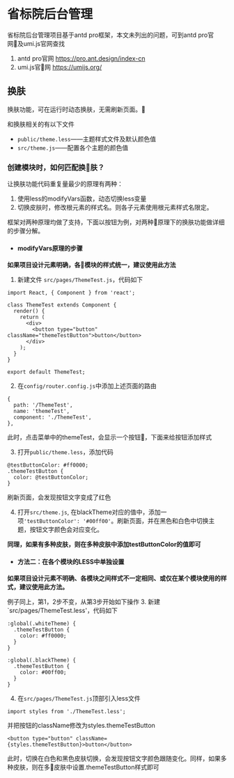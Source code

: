 # 省标院后台管理

省标院后台管理项目基于antd pro框架，本文未列出的问题，可到antd pro官网及umi.js官网查找

1. antd pro官网  https://pro.ant.design/index-cn
1. umi.js官网 https://umijs.org/


## 换肤
换肤功能，可在运行时动态换肤，无需刷新页面。

和换肤相关的有以下文件
+ `public/theme.less`——主题样式文件及默认颜色值
+ `src/theme.js`——配置各个主题的颜色值


### 创建模块时，如何匹配换肤？

让换肤功能代码重复量最少的原理有两种：
1. 使用less的modifyVars函数，动态切换less变量
2. 切换皮肤时，修改根元素的样式名。则各子元素使用根元素样式名限定。

框架对两种原理均做了支持，下面以按钮为例，对两种原理下的换肤功能做详细的步骤分解。

+ #### modifyVars原理的步骤

**如果项目设计元素明确，各模块的样式统一，建议使用此方法**

1. 新建文件 `src/pages/ThemeTest.js`，代码如下
  ```
  import React, { Component } from 'react';

  class ThemeTest extends Component {
    render() {
      return (
        <div>
          <button type="button" className="themeTestButton">button</button>
        </div>
      );
    }
  }

  export default ThemeTest;
```
2. 在`config/router.config.js`中添加上述页面的路由
```
{
  path: '/ThemeTest',
  name: 'themeTest',
  component: './ThemeTest',
},
```

此时，点击菜单中的themeTest，会显示一个按钮，下面来给按钮添加样式

3. 打开`public/theme.less`，添加代码
```
@testButtonColor: #ff0000;
.themeTestButton {
  color: @testButtonColor;
}
```
刷新页面，会发现按钮文字变成了红色

4. 打开`src/theme.js`, 在blackTheme对应的值中，添加一项`'testButtonColor': '#00ff00'`。刷新页面，并在黑色和白色中切换主题，按钮文字颜色会对应变化。

**同理，如果有多种皮肤，则在多种皮肤中添加testButtonColor的值即可**


+ #### 方法二：在各个模块的LESS中单独设置

**如果项目设计元素不明确、各模块之间样式不一定相同、或仅在某个模块使用的样式，建议使用此方法。**

例子同上，第1，2步不变，从第3步开始如下操作
3. 新建`src/pages/ThemeTest.less'，代码如下
```
:global(.whiteTheme) {
  .themeTestButton {
    color: #ff0000;
  }
}

:global(.blackTheme) {
  .themeTestButton {
    color: #00ff00;
  }
}
```

4. 在`src/pages/ThemeTest.js`顶部引入less文件
```
import styles from './ThemeTest.less';
```
并把按钮的className修改为styles.themeTestButton
```
<button type="button" className={styles.themeTestButton}>button</button>
```

此时，切换在白色和黑色皮肤切换，会发现按钮文字颜色跟随变化。同样，如果多种皮肤，则在多皮肤中设置.themeTestButton样式即可